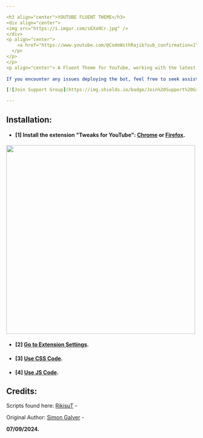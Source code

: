 ```yaml
---

<h3 align="center">YOUTUBE FLUENT THEME</h3>
<div align="center">
<img src="https://i.imgur.com/sEXa9Cr.jpg" />
</div>
<p align="center">
    <a href="https://www.youtube.com/@CodeWithRajib?sub_confirmation=1">
  </p>
</p>
</p>
<p align="center"> A Fluent Theme for YouTube, working with the latest Youtube ver.</p>
        
If you encounter any issues deploying the bot, feel free to seek assistance in our support group:

[![Join Support Group](https://img.shields.io/badge/Join%20Support%20Group-Click%20Here-blue?style=flat&logo=telegram&labelColor=white&link=https://t.me/Bisal_Files_Talk)](https://t.me/Bisal_Files_Talk)

---
```


## Installation:
 
- #### [1] **Install the extension "Tweaks for YouTube": [Chrome](https://chrome.google.com/webstore/detail/tweaks-for-youtube/ogkoifddpkoabehfemkolflcjhklmkge "Tweaks for YouTube - Chrome Web Store") or [Firefox](https://addons.mozilla.org/en-US/firefox/addon/tweaks-for-youtube/ "Tweaks for YouTube - Firefox").**
<img width="500px" src="https://i.imgur.com/kYF2ESb.png"></a>


- #### [2] **[Go to Extension Settings](chrome-extension://ogkoifddpkoabehfemkolflcjhklmkge/options.html "Go to Extension Settings").**


- #### [3] **[Use CSS Code](https://github.com/RajibKumar7/YouTubeFluent/blob/main/theme/style.css "Use CSS Code").**

- #### [4] **[Use JS Code](https://github.com/RajibKumar7/YouTubeFluent/blob/main/theme/script.js "Use JS Code").**


## Credits:

Scripts found here:
[RikisuT](https://github.com/RikisuT/Youtube-Fluent-Theme "RikisuT") -

Original Author:
[Simon Galver](https://userstyles.org/users/854680 "Simon Galver") - 


**07/09/2024.**
